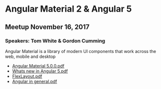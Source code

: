 # Angular Material 2 & Angular 5

## Meetup November 16, 2017

### Speakers: Tom White & Gordon Cumming

Angular Material is a library of modern UI components that work across the web, mobile and desktop

- [Angular Material 5.0.0.pdf](/assets/Angular_Material_5.0.0.pdf)
- [Whats new in Angular 5.pdf](/assets/Whats_new_in_Angular_5.pdf)
- [FlexLayout.pdf](/assets/FlexLayout.pdf)
- [Angular in general.pdf](/assets/Angular_in_general.pdf)
